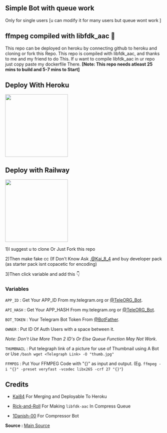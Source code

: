 ## Simple Bot with queue work 
Only for single users [u can modify it for many users but queue wont work ]

## ffmpeg compiled with libfdk_aac 🎉

This repo can be deployed on heroku by connecting github to heroku and cloning or fork this Repo.
This repo is compiled with libfdk_aac, and thanks to me and my friend  to do This.
If u want to compile libfdk_aac in ur repo just copy paste my dockerfile There.
<b>[Note: This repo needs atleast 25 mins to build and 5-7 mins to Start]</b>

## Deploy With Heroku

<p><a href="https://heroku.com/deploy"> <img src="https://img.shields.io/badge/Deploy%20To%20Heroku-green?style=for-the-badge&logo=heroku" width="200"></a></p>

## Deploy with Railway

<p><a href="https://railway.app"><img src="https://img.shields.io/badge/-Deploy-green?style=for-the-badge&logo=railway" width="200"></a></p>

1)I suggest u to clone Or Just Fork this repo

2)Then make fake cc (If Don't Know Ask ,<a href="https://telegram.dog/Kai_8_4">@Kai_8_4</a> and buy developer pack (as starter pack isnt copacetic for encoding)

3)Then click variable and add this 👇

### Variables
`APP_ID` : Get Your APP_ID From my.telegram.org or [@TeleORG_Bot](https://telegram.dog/TeleORG_Bot).

`API_HASH` : Get Your APP_HASH From my.telegram.org or [@TeleORG_Bot](https://telegram.dog/TeleORG_Bot).

`BOT_TOKEN` : Your Telegram Bot Token From [@BotFather](https://telegram.dog/Botfather).

`OWNER` : Put ID Of Auth Users with a space between it. 

*Note: Don't Use More Than 2 ID's Or Else Queue Function May Not Work*.

`THUMBNAIL` : Put telegraph link of a picture for use of Thumbnail using A Bot or Use `/bash wget <Telegraph Link> -O "thumb.jpg"`

`FFMPEG` : Put Your FFMPEG Code with "{}" as input and output. (Eg. `ffmpeg -i "{}" -preset veryfast -vcodec libx265 -crf 27 "{}"`)

## Credits

- [Kai84](https://telegram.dog/Kai_8_4) For Merging and Deployable To Heroku

- [Rick-and-Roll](https://telegram.dog/Just_REV3RSE) For Making `libfdk-aac` In Compress Queue

- [1Danish-00](https://github.com/1Danish-00) For Compressor Bot


<b>Source : </b>[Main Source](https://github.com/Dragonpower84/CompressorBot)
